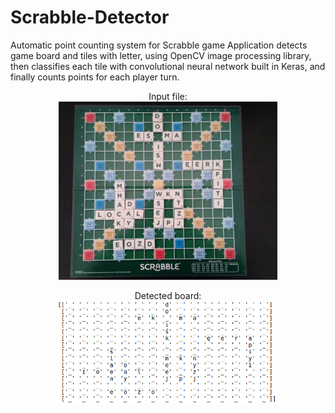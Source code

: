 # Scrabble-Detector
Automatic point counting system for Scrabble game 
Application detects game board and tiles with letter, using OpenCV image processing library, then classifies each tile with convolutional neural network built in Keras, and finally counts points for each player turn.
<p align="center">
  Input file:
  <br>
  <img src="python/screenshots/input.jpg" width="350"/>
</p>
<p align="center">
  Detected board:
  <br>
  <img src="python/screenshots/outputNN.png" width="350"/>
</p>
